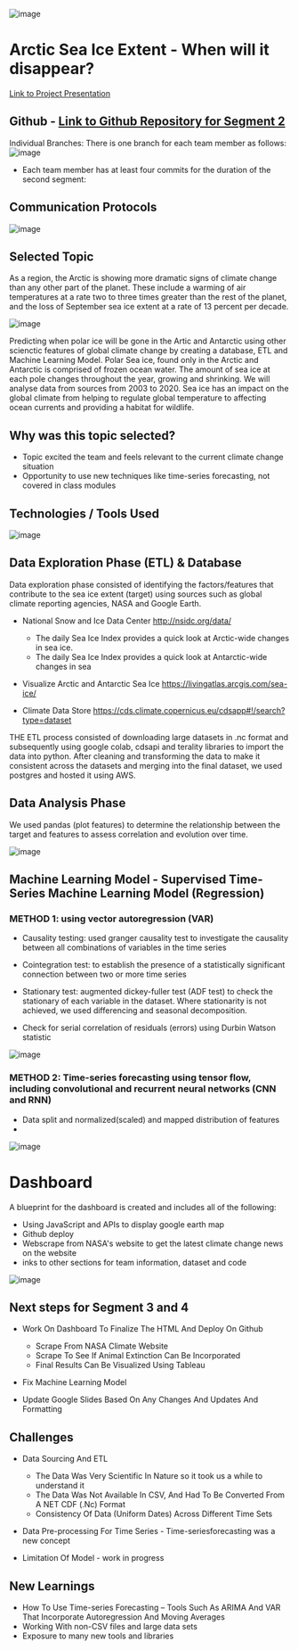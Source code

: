 ![image](https://github.com/ALIYA2Group/Mod20_Segment_2/blob/main/Pictures/Header.jpg)

# Arctic Sea Ice Extent - When will it disappear?

[Link to Project Presentation](https://docs.google.com/presentation/d/1ZF7Va3-mu2PNQNj-G3G72x1l8h4IogPnJsUgIxgYmI0/edit#slide=id.p1)


## Github - [Link to Github Repository for Segment 2](https://github.com/ALIYA2Group/Mod20_Segment_2)

Individual Branches:
There is one branch for each team member as follows:
![image](https://github.com/ALIYA2Group/Mod20_Segment_2/blob/main/Pictures/Branches.PNG)

* Each team member has at least four commits for the duration of the second segment:

## Communication Protocols

![image](https://github.com/ALIYA2Group/Mod20_Segment_2/blob/main/Pictures/Communication.PNG)

## Selected Topic

As a region, the Arctic is showing more dramatic signs of climate change than any other part of the planet. These include a warming of air temperatures at a rate two to three times greater than the rest of the planet, and the loss of September sea ice extent at a rate of 13 percent per decade.

![image](https://github.com/ALIYA2Group/Mod20_Segment_2/blob/main/Pictures/seaice.png)

Predicting when polar ice will be gone in the Artic and Antarctic using other scienctic features of global climate change by creating a database, ETL and Machine Learning Model.
Polar Sea ice, found only in the Arctic and Antarctic is comprised of frozen ocean water. The amount of sea ice at each pole changes throughout the year, growing and shrinking. We will analyse data from sources from 2003 to 2020. Sea ice has an impact on the global climate from helping to regulate global temperature to affecting ocean currents and providing a habitat for wildlife. 

## Why was this topic selected?

* Topic excited the team and feels relevant to the current climate change situation
* Opportunity to use new techniques like time-series forecasting, not covered in class modules

## Technologies / Tools Used

![image](https://github.com/ALIYA2Group/Mod20_Segment_2/blob/main/Pictures/technology.jpg)

## Data Exploration Phase (ETL) & Database

Data exploration phase consisted of identifying the factors/features that contribute to the sea ice extent (target) using sources such as global climate reporting agencies, NASA and Google Earth.

* National Snow and Ice Data Center	http://nsidc.org/data/
  * The daily Sea Ice Index provides a quick look at Arctic-wide changes in sea ice.
  * The daily Sea Ice Index provides a quick look at Antarctic-wide changes in sea
  
* Visualize Arctic and Antarctic Sea Ice https://livingatlas.arcgis.com/sea-ice/

* Climate Data Store https://cds.climate.copernicus.eu/cdsapp#!/search?type=dataset

THE ETL process consisted of downloading large datasets in .nc format and subsequently using google colab, cdsapi and terality libraries to import the data into python.
After cleaning and transforming the data to make it consistent across the datasets and merging into the final dataset, we used postgres and hosted it using AWS.

## Data Analysis Phase

We used pandas (plot features) to determine the relationship between the target and features to assess correlation and evolution over time.

![image](https://github.com/ALIYA2Group/Mod20_Segment_2/blob/main/Pictures/features.png)

## Machine Learning Model - Supervised Time-Series Machine Learning Model (Regression)

### METHOD 1: using vector autoregression (VAR)

* Causality testing: used granger causality test to investigate the causality between all combinations of variables in the time series 

* Cointegration test: to establish the presence of a statistically significant connection between two or more time series

* Stationary test: augmented dickey-fuller test (ADF test) to check the stationary of each variable in the dataset. Where stationarity is not achieved, we used differencing and seasonal decomposition.

* Check for serial correlation of residuals (errors) using Durbin Watson statistic

![image](https://github.com/ALIYA2Group/Mod20_Segment_2/blob/main/Pictures/VARoutput.png)

### METHOD 2: Time-series forecasting using tensor flow, including convolutional and recurrent neural networks (CNN and RNN)

* Data split and normalized(scaled) and mapped distribution of features
* 
![image](https://github.com/ALIYA2Group/Mod20_Segment_2/blob/main/Pictures/CNNRNN.png)

# Dashboard

A blueprint for the dashboard is created and includes all of the following:

* Using JavaScript and APIs to display google earth map 
* Github deploy
* Webscrape from NASA's website to get the latest climate change news on the website
* inks to other sections for team information, dataset and code

![image](https://github.com/ALIYA2Group/Mod20_Segment_2/blob/main/Pictures/Dashboard.png)

## Next steps for Segment 3 and 4

* Work On Dashboard To Finalize The HTML And Deploy On Github
  * Scrape From NASA Climate Website
  * Scrape To See If Animal Extinction Can Be Incorporated
  * Final Results Can Be Visualized Using Tableau

* Fix Machine Learning Model

* Update Google Slides Based On Any Changes And Updates And Formatting

## Challenges

* Data Sourcing And ETL
  * The Data Was Very Scientific In Nature so it took us a while to understand it
  * The Data Was Not Available In CSV, And Had To Be Converted From A NET CDF (.Nc) Format
  * Consistency Of Data (Uniform Dates) Across Different Time Sets

* Data Pre-processing For Time Series - Time-seriesforecasting was a new concept 

* Limitation Of Model - work in progress

## New Learnings

* How To Use Time-series Forecasting – Tools Such As ARIMA And VAR That Incorporate Autoregression And Moving Averages
* Working With non-CSV files and large data sets
* Exposure to many new tools and libraries




